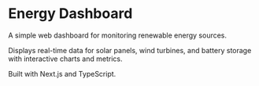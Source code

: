 # Energy Dashboard

A simple web dashboard for monitoring renewable energy sources.

Displays real-time data for solar panels, wind turbines, and battery storage with interactive charts and metrics.

Built with Next.js and TypeScript.
